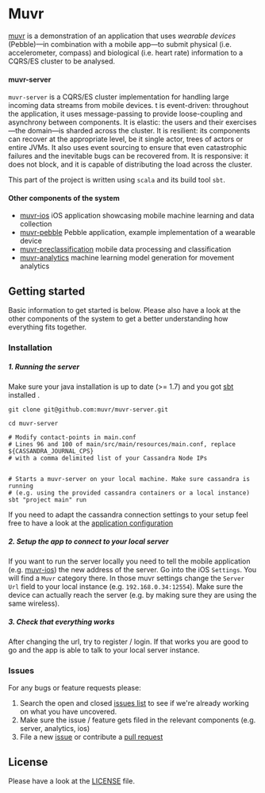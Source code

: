 # Muvr

[muvr](http://www.muvr.io/) is a demonstration of an application that uses _wearable devices_ (Pebble)—in combination with a mobile app—to submit physical (i.e. accelerometer, compass) and biological (i.e. heart rate) information to a CQRS/ES cluster to be analysed.

#### muvr-server
`muvr-server` is a CQRS/ES cluster implementation for handling large incoming data streams from mobile devices. t is event-driven: throughout the application, it uses message-passing to provide loose-coupling and asynchrony between components. It is elastic: the users and their exercises—the domain—is sharded across the cluster. It is resilient: its components can recover at the appropriate level, be it single actor, trees of actors or entire JVMs. It also uses event sourcing to ensure that even catastrophic failures and the inevitable bugs can be recovered from. It is responsive: it does not block, and it is capable of distributing the load across the cluster.

This part of the project is written using `scala` and its build tool `sbt`.

#### Other components of the system
- [muvr-ios](https://github.com/muvr/muvr-ios) iOS application showcasing mobile machine learning and data collection
- [muvr-pebble](https://github.com/muvr/muvr-pebble) Pebble application, example implementation of a wearable device
- [muvr-preclassification](https://github.com/muvr/muvr-preclassification) mobile data processing and classification
- [muvr-analytics](https://github.com/muvr/muvr-analytics) machine learning model generation for movement analytics

## Getting started
Basic information to get started is below. Please also have a look at the other components of the system to get a better understanding how everything fits together.

### Installation

##### 1. Running the server
Make sure your java installation is up to date (>= 1.7) and you got [sbt](http://www.scala-sbt.org/) installed .
```
git clone git@github.com:muvr/muvr-server.git

cd muvr-server

# Modify contact-points in main.conf
# Lines 96 and 100 of main/src/main/resources/main.conf, replace ${CASSANDRA_JOURNAL_CPS} 
# with a comma delimited list of your Cassandra Node IPs


# Starts a muvr-server on your local machine. Make sure cassandra is running  
# (e.g. using the provided cassandra containers or a local instance) 
sbt "project main" run
```
If you need to adapt the cassandra connection settings to your setup feel free to have a look at the [application configuration](https://github.com/muvr/muvr-server/blob/develop/main/src/main/resources/main.conf)

##### 2. Setup the app to connect to your local server
If you want to run the server locally you need to tell the mobile application (e.g. [muvr-ios](https://github.com/muvr/muvr-ios)) the new address of the server.  Go into the iOS `Settings`. You will find a `Muvr` category there. In those muvr settings change the `Server Url` field to your local instance (e.g. `192.168.0.34:12554`). Make sure the device can actually reach the server (e.g. by making sure they are using the same wireless).

##### 3. Check that everything works
After changing the url, try to register / login. If that works you are good to go and the app is able to talk to your local server instance.
### Issues

For any bugs or feature requests please:

1. Search the open and closed
   [issues list](https://github.com/muvr/muvr-server/issues) to see if we're
   already working on what you have uncovered.
2. Make sure the issue / feature gets filed in the relevant components (e.g. server, analytics, ios)
3. File a new [issue](https://github.com/muvr/muvr-server/issues) or contribute a 
  [pull request](https://github.com/muvr/muvr-server/pulls) 

## License
Please have a look at the [LICENSE](https://github.com/muvr/muvr-server/blob/develop/LICENSE) file.

